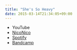 ```yaml
---
title: "She's So Heavy"
date: 2015-03-14T21:34:05+09:00
---
```


- YouTube
- [NicoNico](https://nico.ms/sm25788269)
- [Spotify](https://open.spotify.com/track/31ufW5fH2DKJiLILFwRxRF)
- [Bandcamp](https://mikirihasshap.bandcamp.com/track/shes-so-heavy)

